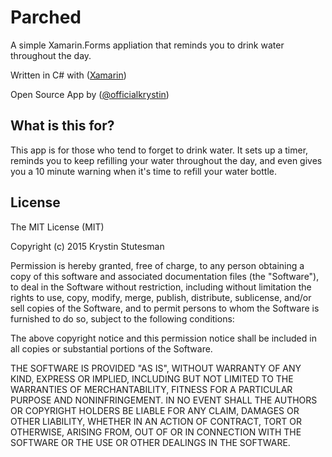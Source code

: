 Parched
===========

A simple Xamarin.Forms appliation that reminds you to drink water throughout the day.

Written in C# with ([Xamarin](http://www.xamarin.com)) 

Open Source App by ([@officialkrystin](http://www.twitter.com/officialkrystin)) 


## What is this for?
This app is for those who tend to forget to drink water. It sets up a timer, reminds you to keep refilling your water throughout the day, and even gives you a 10 minute warning when it's time to refill your water bottle.


## License
The MIT License (MIT)

Copyright (c) 2015 Krystin Stutesman

Permission is hereby granted, free of charge, to any person obtaining a copy of
this software and associated documentation files (the "Software"), to deal in
the Software without restriction, including without limitation the rights to
use, copy, modify, merge, publish, distribute, sublicense, and/or sell copies of
the Software, and to permit persons to whom the Software is furnished to do so,
subject to the following conditions:

The above copyright notice and this permission notice shall be included in all
copies or substantial portions of the Software.

THE SOFTWARE IS PROVIDED "AS IS", WITHOUT WARRANTY OF ANY KIND, EXPRESS OR
IMPLIED, INCLUDING BUT NOT LIMITED TO THE WARRANTIES OF MERCHANTABILITY, FITNESS
FOR A PARTICULAR PURPOSE AND NONINFRINGEMENT. IN NO EVENT SHALL THE AUTHORS OR
COPYRIGHT HOLDERS BE LIABLE FOR ANY CLAIM, DAMAGES OR OTHER LIABILITY, WHETHER
IN AN ACTION OF CONTRACT, TORT OR OTHERWISE, ARISING FROM, OUT OF OR IN
CONNECTION WITH THE SOFTWARE OR THE USE OR OTHER DEALINGS IN THE SOFTWARE.
